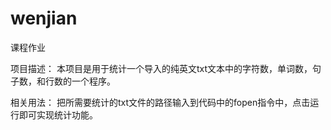 # wenjian
课程作业

项目描述：
本项目是用于统计一个导入的纯英文txt文本中的字符数，单词数，句子数，和行数的一个程序。


相关用法：
把所需要统计的txt文件的路径输入到代码中的fopen指令中，点击运行即可实现统计功能。

